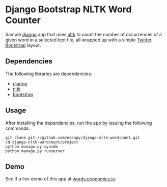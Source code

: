 Django Bootstrap NLTK Word Counter
==================================

Sample [django](http://github.com/django/django) app that uses [nltk](http://github.com/nltk/nltk) to count the number of occurrences of a given word in a selected text file, all wrapped up with a simple [Twitter Bootstrap](http://github.com/twitter/bootstrap) layout.

Dependencies
------------

The following libraries are dependencies:

* [django](https://github.com/django/django)
* [nltk](https://github.com/nltk/nltk)
* [bootstrap](https://github.com/twitter/bootstrap)


Usage
-----

After installing the dependencies, run the app by issuing the following commands:

    git clone git://github.com/econpy/django-nltk-wordcount.git
    cd django-nltk-wordcount/project
    python manage.py syncdb
    python manage.py runserver

Demo
----

See if a live demo of this app at [words.economics.io](http://words.economics.io).
